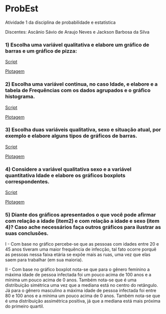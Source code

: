 # ProbEst

Atividade 1 da disciplina de probabilidade e estatística
  
  Discentes: Ascânio Sávio de Araujo Neves e Jackson Barbosa da Silva
  

### 1) Escolha uma variável qualitativa e elabore um gráfico de barras e um gráfico de pizza: 
  [Script](https://github.com/BarbosaJackson/probEst/blob/master/script.r)
  
  [Plotagem](https://github.com/BarbosaJackson/probEst/blob/master/primeira_quest.pdf)
### 2) Escolha uma variável continua, no caso Idade, e elabore e a tabela de Frequências com os dados agrupados e o gráfico histograma.
  [Script](https://github.com/BarbosaJackson/probEst/blob/master/script2.r)
  
  [Plotagem](https://github.com/BarbosaJackson/probEst/blob/master/segunda_quest.pdf)
### 3) Escolha duas variáveis qualitativa, sexo e situação atual, por exemplo e elabore alguns tipos de gráficos de barras.
  [Script](https://github.com/BarbosaJackson/probEst/blob/master/script3.r)
  
  [Plotagem](https://github.com/BarbosaJackson/probEst/blob/master/terceira_quest.pdf)
### 4) Considere a variável qualitativa sexo e a variável quantitativa Idade e elabore os gráficos boxplots correspondentes.
  [Script](https://github.com/BarbosaJackson/probEst/blob/master/script4.r)
  
  [Plotagem](https://github.com/BarbosaJackson/probEst/blob/master/quarta_quest.pdf)
### 5) Diante dos gráficos apresentados o que você pode afirmar com relação a idade (item2) e com relação a idade e sexo (item 4)? Caso ache necessários faça outros gráficos para ilustrar as suas conclusões.
  
  I - Com base no gráfico percebe-se que as pessoas com idades entre 20 e 45 anos tiveram uma maior frequência de infecção, tal fato ocorre porquê as pessoas nessa faixa etária se expõe mais as ruas, uma vez que elas saem para trabalhar (em sua maioria).
  
  II - Com base no gráfico boxplot nota-se que para o gênero feminino a máxima idade de pessoa infectada foi um pouco acima de 100 anos e a mínima um pouco acima de 0 anos. Também nota-se que é uma distribuição simétrica uma vez que a mediana está no centro do retângulo. Já para o gênero masculino a máxima idade de pessoa infectada foi entre 80 e 100 anos e a mínima um pouco acima de 0 anos. Também nota-se que é uma distribuição assimétrica positiva, já que a mediana está mais próxima do primeiro quartil.

